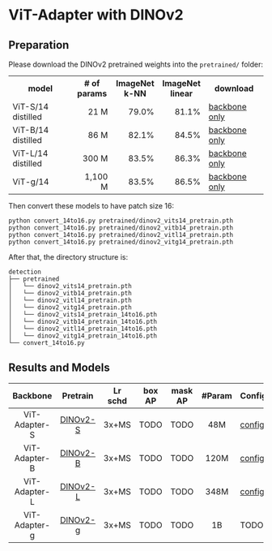 # ViT-Adapter with DINOv2

## Preparation

Please download the DINOv2 pretrained weights into the `pretrained/` folder:

<table style="margin: auto">
  <tr>
    <th>model</th>
    <th># of<br />params</th>
    <th>ImageNet<br />k-NN</th>
    <th>ImageNet<br />linear</th>
    <th>download</th>
  </tr>
  <tr>
    <td>ViT-S/14 distilled</td>
    <td align="right">21 M</td>
    <td align="right">79.0%</td>
    <td align="right">81.1%</td>
    <td><a href="https://dl.fbaipublicfiles.com/dinov2/dinov2_vits14/dinov2_vits14_pretrain.pth">backbone only</a></td>
  </tr>
  <tr>
    <td>ViT-B/14 distilled</td>
    <td align="right">86 M</td>
    <td align="right">82.1%</td>
    <td align="right">84.5%</td>
    <td><a href="https://dl.fbaipublicfiles.com/dinov2/dinov2_vitb14/dinov2_vitb14_pretrain.pth">backbone only</a></td>
  </tr>
  <tr>
    <td>ViT-L/14 distilled</td>
    <td align="right">300 M</td>
    <td align="right">83.5%</td>
    <td align="right">86.3%</td>
    <td><a href="https://dl.fbaipublicfiles.com/dinov2/dinov2_vitl14/dinov2_vitl14_pretrain.pth">backbone only</a></td>
  </tr>
  <tr>
    <td>ViT-g/14</td>
    <td align="right">1,100 M</td>
    <td align="right">83.5%</td>
    <td align="right">86.5%</td>
    <td><a href="https://dl.fbaipublicfiles.com/dinov2/dinov2_vitg14/dinov2_vitg14_pretrain.pth">backbone only</a></td>
  </tr>
</table>

Then convert these models to have patch size 16:

```shell
python convert_14to16.py pretrained/dinov2_vits14_pretrain.pth
python convert_14to16.py pretrained/dinov2_vitb14_pretrain.pth
python convert_14to16.py pretrained/dinov2_vitl14_pretrain.pth
python convert_14to16.py pretrained/dinov2_vitg14_pretrain.pth
```

After that, the directory structure is:

```shell
detection
├── pretrained
│   └── dinov2_vits14_pretrain.pth
│   └── dinov2_vitb14_pretrain.pth
│   └── dinov2_vitl14_pretrain.pth
│   └── dinov2_vitg14_pretrain.pth
│   └── dinov2_vits14_pretrain_14to16.pth
│   └── dinov2_vitb14_pretrain_14to16.pth
│   └── dinov2_vitl14_pretrain_14to16.pth
│   └── dinov2_vitg14_pretrain_14to16.pth
└── convert_14to16.py
```


## Results and Models

| Backbone      | Pretrain                                                                                   | Lr schd | box AP | mask AP | #Param | Config       | Download            |
|:-------------:|:------------------------------------------------------------------------------------------:|:-------:|:------:|:-------:|:------:| ------------ |:-------------------:|
| ViT-Adapter-S | [DINOv2-S](https://dl.fbaipublicfiles.com/dinov2/dinov2_vits14/dinov2_vits14_pretrain.pth) | 3x+MS   | TODO   | TODO    | 48M    | [config](./mask_rcnn_dinov2_adapter_small_fpn_3x_coco.py) | TODO |
| ViT-Adapter-B | [DINOv2-B](https://dl.fbaipublicfiles.com/dinov2/dinov2_vitb14/dinov2_vitb14_pretrain.pth) | 3x+MS   | TODO   | TODO    | 120M   | [config](./mask_rcnn_dinov2_adapter_base_fpn_3x_coco.py) | TODO|
| ViT-Adapter-L | [DINOv2-L](https://dl.fbaipublicfiles.com/dinov2/dinov2_vitl14/dinov2_vitl14_pretrain.pth) | 3x+MS   | TODO   | TODO    | 348M   | [config](./mask_rcnn_dinov2_adapter_large_fpn_3x_coco.py) | TODO |
| ViT-Adapter-g | [DINOv2-g](https://dl.fbaipublicfiles.com/dinov2/dinov2_vitg14/dinov2_vitg14_pretrain.pth) | 3x+MS   | TODO   | TODO    | 1B     |  TODO        | TODO |
